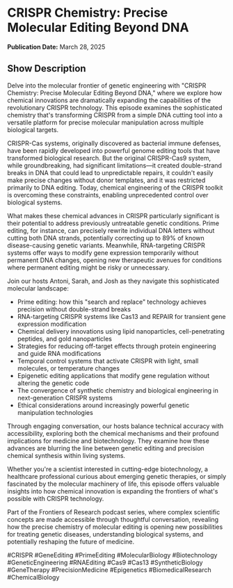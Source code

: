 # CRISPR Chemistry: Precise Molecular Editing Beyond DNA
**Publication Date:** March 28, 2025


## Show Description

Delve into the molecular frontier of genetic engineering with "CRISPR Chemistry: Precise Molecular Editing Beyond DNA," where we explore how chemical innovations are dramatically expanding the capabilities of the revolutionary CRISPR technology. This episode examines the sophisticated chemistry that's transforming CRISPR from a simple DNA cutting tool into a versatile platform for precise molecular manipulation across multiple biological targets.

CRISPR-Cas systems, originally discovered as bacterial immune defenses, have been rapidly developed into powerful genome editing tools that have transformed biological research. But the original CRISPR-Cas9 system, while groundbreaking, had significant limitations—it created double-strand breaks in DNA that could lead to unpredictable repairs, it couldn't easily make precise changes without donor templates, and it was restricted primarily to DNA editing. Today, chemical engineering of the CRISPR toolkit is overcoming these constraints, enabling unprecedented control over biological systems.

What makes these chemical advances in CRISPR particularly significant is their potential to address previously untreatable genetic conditions. Prime editing, for instance, can precisely rewrite individual DNA letters without cutting both DNA strands, potentially correcting up to 89% of known disease-causing genetic variants. Meanwhile, RNA-targeting CRISPR systems offer ways to modify gene expression temporarily without permanent DNA changes, opening new therapeutic avenues for conditions where permanent editing might be risky or unnecessary.

Join our hosts Antoni, Sarah, and Josh as they navigate this sophisticated molecular landscape:

- Prime editing: how this "search and replace" technology achieves precision without double-strand breaks
- RNA-targeting CRISPR systems like Cas13 and REPAIR for transient gene expression modification
- Chemical delivery innovations using lipid nanoparticles, cell-penetrating peptides, and gold nanoparticles
- Strategies for reducing off-target effects through protein engineering and guide RNA modifications
- Temporal control systems that activate CRISPR with light, small molecules, or temperature changes
- Epigenetic editing applications that modify gene regulation without altering the genetic code
- The convergence of synthetic chemistry and biological engineering in next-generation CRISPR systems
- Ethical considerations around increasingly powerful genetic manipulation technologies

Through engaging conversation, our hosts balance technical accuracy with accessibility, exploring both the chemical mechanisms and their profound implications for medicine and biotechnology. They examine how these advances are blurring the line between genetic editing and precision chemical synthesis within living systems.

Whether you're a scientist interested in cutting-edge biotechnology, a healthcare professional curious about emerging genetic therapies, or simply fascinated by the molecular machinery of life, this episode offers valuable insights into how chemical innovation is expanding the frontiers of what's possible with CRISPR technology.

Part of the Frontiers of Research podcast series, where complex scientific concepts are made accessible through thoughtful conversation, revealing how the precise chemistry of molecular editing is opening new possibilities for treating genetic diseases, understanding biological systems, and potentially reshaping the future of medicine.

#CRISPR #GeneEditing #PrimeEditing #MolecularBiology #Biotechnology #GeneticEngineering #RNAEditing #Cas9 #Cas13 #SyntheticBiology #GeneTherapy #PrecisionMedicine #Epigenetics #BiomedicalResearch #ChemicalBiology 